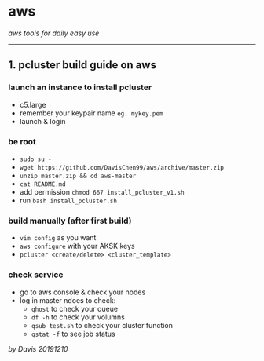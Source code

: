 # aws
*aws tools for daily easy use*
***

## 1. pcluster build guide on aws

### launch an instance to install pcluster
- c5.large
- remember your keypair name `eg. mykey.pem`
- launch & login

### be root
- `sudo su -`
- `wget https://github.com/DavisChen99/aws/archive/master.zip`
- `unzip master.zip && cd aws-master`
- `cat README.md`
- add permission `chmod 667 install_pcluster_v1.sh`
- run `bash install_pcluster.sh`

### build manually (after first build)
- `vim config` as you want
- `aws configure` with your AKSK keys
- `pcluster <create/delete> <cluster_template>`

### check service
- go to aws console & check your nodes
- log in master ndoes to check:
  * `qhost` to check your queue
  * `df -h` to check your volumns
  * `qsub test.sh` to check your cluster function
  * `qstat -f` to see job status

*by Davis 20191210*
